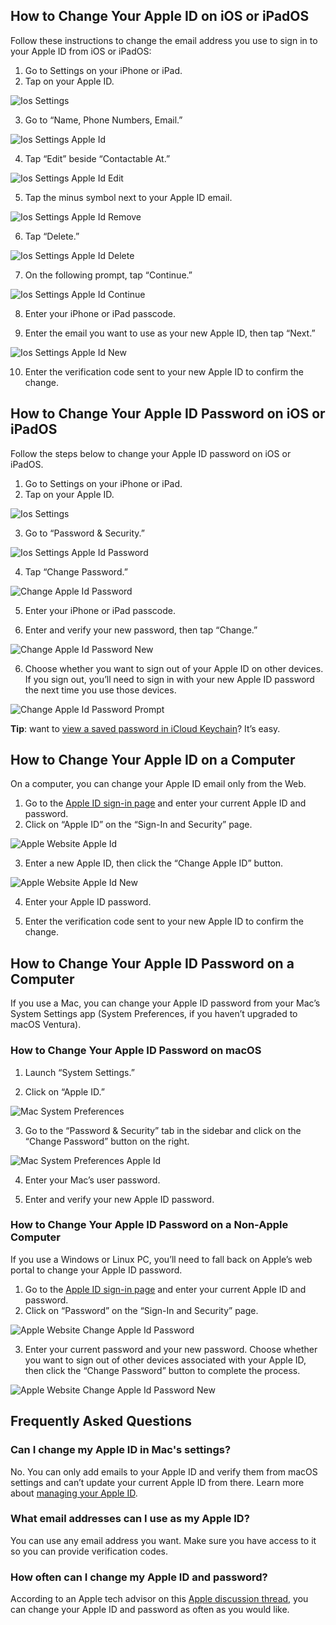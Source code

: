 ## How to Change Your Apple ID on iOS or iPadOS

Follow these instructions to change the email address you use to sign in to your Apple ID from iOS or iPadOS:

1.  Go to Settings on your iPhone or iPad.
2.  Tap on your Apple ID.

![Ios Settings](https://www.maketecheasier.com/assets/uploads/2022/10/ios-settings-2.jpg)

3.  Go to “Name, Phone Numbers, Email.”

![Ios Settings Apple Id](https://www.maketecheasier.com/assets/uploads/2022/10/ios-settings-apple-id.jpg)

4.  Tap “Edit” beside “Contactable At.”

![Ios Settings Apple Id Edit](https://www.maketecheasier.com/assets/uploads/2022/10/ios-settings-apple-id-edit.jpg)

5.  Tap the minus symbol next to your Apple ID email.

![Ios Settings Apple Id Remove](https://www.maketecheasier.com/assets/uploads/2022/10/ios-settings-apple-id-remove.jpg)

6.  Tap “Delete.”

![Ios Settings Apple Id Delete](https://www.maketecheasier.com/assets/uploads/2022/10/ios-settings-apple-id-delete.jpg)

7.  On the following prompt, tap “Continue.”

![Ios Settings Apple Id Continue](https://www.maketecheasier.com/assets/uploads/2022/10/ios-settings-apple-id-continue.jpg)

8.  Enter your iPhone or iPad passcode.

9.  Enter the email you want to use as your new Apple ID, then tap “Next.”

![Ios Settings Apple Id New](https://www.maketecheasier.com/assets/uploads/2022/10/ios-settings-apple-id-new.jpg)

10.  Enter the verification code sent to your new Apple ID to confirm the change.

## How to Change Your Apple ID Password on iOS or iPadOS

Follow the steps below to change your Apple ID password on iOS or iPadOS.

1.  Go to Settings on your iPhone or iPad.
2.  Tap on your Apple ID.

![Ios Settings](https://www.maketecheasier.com/assets/uploads/2022/10/ios-settings-2.jpg)

3.  Go to “Password & Security.”

![Ios Settings Apple Id Password](https://www.maketecheasier.com/assets/uploads/2022/10/ios-settings-apple-id-password.jpg)

4.  Tap “Change Password.”

![Change Apple Id Password](https://www.maketecheasier.com/assets/uploads/2022/10/change-apple-id-password.jpg)

5.  Enter your iPhone or iPad passcode.

6.  Enter and verify your new password, then tap “Change.”

![Change Apple Id Password New](https://www.maketecheasier.com/assets/uploads/2022/10/change-apple-id-password-new.jpg)

6.  Choose whether you want to sign out of your Apple ID on other devices. If you sign out, you’ll need to sign in with your new Apple ID password the next time you use those devices.

![Change Apple Id Password Prompt](https://www.maketecheasier.com/assets/uploads/2022/10/change-apple-id-password-prompt.jpg)

**Tip**: want to [view a saved password in iCloud Keychain](https://www.maketecheasier.com/view-saved-passwords-keychain-osx/)? It’s easy.

## How to Change Your Apple ID on a Computer

On a computer, you can change your Apple ID email only from the Web.

1.  Go to the [Apple ID sign-in page](https://appleid.apple.com/sign-in) and enter your current Apple ID and password.
2.  Click on “Apple ID” on the “Sign-In and Security” page.

![Apple Website Apple Id](https://www.maketecheasier.com/assets/uploads/2022/10/apple-website-apple-id.jpg)

3.  Enter a new Apple ID, then click the “Change Apple ID” button.

![Apple Website Apple Id New](https://www.maketecheasier.com/assets/uploads/2022/10/apple-website-apple-id-new.jpg)

4.  Enter your Apple ID password.

5.  Enter the verification code sent to your new Apple ID to confirm the change.

## How to Change Your Apple ID Password on a Computer

If you use a Mac, you can change your Apple ID password from your Mac’s System Settings app (System Preferences, if you haven’t upgraded to macOS Ventura).

### How to Change Your Apple ID Password on macOS

1.  Launch “System Settings.”

2.  Click on “Apple ID.”

![Mac System Preferences](https://www.maketecheasier.com/assets/uploads/2022/11/mac-system-preferences.jpg)

3.  Go to the “Password & Security” tab in the sidebar and click on the “Change Password” button on the right.

![Mac System Preferences Apple Id](https://www.maketecheasier.com/assets/uploads/2022/11/mac-system-preferences-apple-id.jpg)

4.  Enter your Mac’s user password.

5.  Enter and verify your new Apple ID password.

### How to Change Your Apple ID Password on a Non-Apple Computer

If you use a Windows or Linux PC, you’ll need to fall back on Apple’s web portal to change your Apple ID password.

1.  Go to the [Apple ID sign-in page](https://appleid.apple.com/sign-in) and enter your current Apple ID and password.
2.  Click on “Password” on the “Sign-In and Security” page.

![Apple Website Change Apple Id Password](https://www.maketecheasier.com/assets/uploads/2022/10/apple-website-change-apple-id-password.jpg)

3.  Enter your current password and your new password. Choose whether you want to sign out of other devices associated with your Apple ID, then click the “Change Password” button to complete the process.

![Apple Website Change Apple Id Password New](https://www.maketecheasier.com/assets/uploads/2022/10/apple-website-change-apple-id-password-new.jpg)

## Frequently Asked Questions

### Can I change my Apple ID in Mac's settings?

No. You can only add emails to your Apple ID and verify them from macOS settings and can’t update your current Apple ID from there. Learn more about [managing your Apple ID](https://www.maketecheasier.com/apple-id-guide/).

### What email addresses can I use as my Apple ID?

You can use any email address you want. Make sure you have access to it so you can provide verification codes.

### How often can I change my Apple ID and password?

According to an Apple tech advisor on this [Apple discussion thread](https://discussions.apple.com/thread/252896303#:~:text=Answer%3A%20A%3A-,Answer%3A%20A%3A,address%20as%20their%20Apple%20ID.), you can change your Apple ID and password as often as you would like.